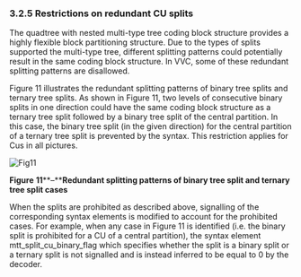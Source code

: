 ### 3.2.5    Restrictions on redundant CU splits

The quadtree with nested multi-type tree coding block structure provides a highly flexible block partitioning structure. Due to the types of splits supported the multi-type tree, different splitting patterns could potentially result in the same coding block structure. In VVC, some of these redundant splitting patterns are disallowed.

Figure 11 illustrates the redundant splitting patterns of binary tree splits and ternary tree splits. As shown in Figure 11, two levels of consecutive binary splits in one direction could have the same coding block structure as a ternary tree split followed by a binary tree split of the central partition. In this case, the binary tree split (in the given direction) for the central partition of a ternary tree split is prevented by the syntax. This restriction applies for Cus in all pictures.

  ![Fig11](C:\Users\Thuong\Documents\GitHub\VTM7-Vn\VTM7\imgs\Fig11.png)

**Figure** **11****–****Redundant splitting patterns of binary tree split and ternary tree split cases**

When the splits are prohibited as described above, signalling of the corresponding syntax elements is modified to account for the prohibited cases. For example, when any case in Figure 11 is identified (i.e. the binary split is prohibited for a CU of a central partition), the syntax element mtt_split_cu_binary_flag which specifies whether the split is a binary split or a ternary split is not signalled and is instead inferred to be equal to 0 by the decoder.

